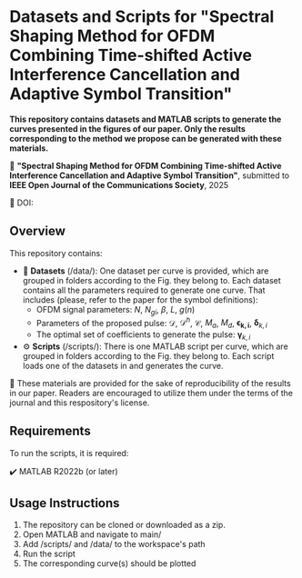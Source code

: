 # Datasets and Scripts for "Spectral Shaping Method for OFDM Combining Time-shifted Active Interference Cancellation and Adaptive Symbol Transition"

**This repository contains datasets and MATLAB scripts to generate the curves presented in the figures of our paper. Only the results corresponding to the method we propose can be generated with these materials.**

📄 **"Spectral Shaping Method for OFDM Combining Time-shifted Active Interference Cancellation and Adaptive Symbol Transition"**, submitted to **IEEE Open Journal of the Communications Society**, 2025

📌 DOI: 

## Overview
This repository contains:
- 💾 **Datasets** (/data/): One dataset per curve is provided, which are grouped in folders according to the Fig. they belong to. Each dataset contains all the parameters required to generate one curve. That includes (please, refer to the paper for the symbol definitions):
  - OFDM signal parameters: $N$, $N_{gi}$, $\beta$, $L$, $g(n)$
  - Parameters of the proposed pulse: $\mathcal{D}$, $\mathcal{D}^h$, $\mathcal{C}$, $M_a$, $M_d$, $\boldsymbol{\epsilon_{k,i}}$, $\boldsymbol{\delta}_{k,i}$
  - The optimal set of coefficients to generate the pulse: $\boldsymbol{\gamma}_{k,i}$
- ⚙️ **Scripts** (/scripts/): There is one MATLAB script per curve, which are grouped in folders according to the Fig. they belong to. Each script loads one of the datasets in and generates the curve.

📜 These materials are provided for the sake of reproducibility of the results in our paper. Readers are encouraged to utilize them under the terms of the journal and this respository's license.

 ## Requirements
 To run the scripts, it is required:
 
 ✔️ MATLAB R2022b (or later)


 ## Usage Instructions
 1. The repository can be cloned or downloaded as a zip.
 2. Open MATLAB and navigate to main/
 3. Add /scripts/ and /data/ to the workspace's path
 4. Run the script
 5. The corresponding curve(s) should be plotted
 

